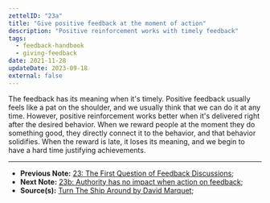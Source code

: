 ```yaml
---
zettelID: "23a"
title: "Give positive feedback at the moment of action"
description: "Positive reinforcement works with timely feedback"
tags:
  - feedback-handbook
  - giving-feedback
date: 2021-11-28
updateDate: 2023-09-18
external: false
---
```


The feedback has its meaning when it's timely. Positive feedback usually feels like a pat on the shoulder, and we usually think that we can do it at any time. However, positive reinforcement works better when it's delivered right after the desired behavior. When we reward people at the moment they do something good, they directly connect it to the behavior, and that behavior solidifies. When the reward is late, it loses its meaning, and we begin to have a hard time justifying achievements.

---

- **Previous Note:** [23: The First Question of Feedback Discussions](/notes/23/);
- **Next Note:** [23b: Authority has no impact when action on feedback](/notes/23b/);
- **Source(s):** [Turn The Ship Around by David Marquet](/turn-the-ship-around-summary-book-chapter-notes/);
